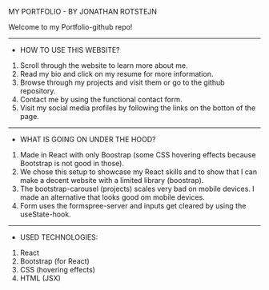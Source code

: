 MY PORTFOLIO - BY JONATHAN ROTSTEJN

Welcome to my Portfolio-github repo!


------------------------------------------------------------------------------------------------------------------


- HOW TO USE THIS WEBSITE?
1) Scroll through the website to learn more about me.
2) Read my bio and click on my resume for more information.
3) Browse through my projects and visit them or go to the github repository.
4) Contact me by using the functional contact form.
5) Visit my social media profiles by following the links on the botton of the page.


------------------------------------------------------------------------------------------------------------------


- WHAT IS GOING ON UNDER THE HOOD?
1) Made in React with only Boostrap (some CSS hovering effects because Bootstrap is not good in those).
2) We chose this setup to showcase my React skills and to show that I can make a decent website with a limited library (boostrap).
3) The bootstrap-carousel (projects) scales very bad on mobile devices. I made an alternative that looks good om mobile devices.
4) Form uses the formspree-server and inputs get cleared by using the useState-hook.


------------------------------------------------------------------------------------------------------------------


- USED TECHNOLOGIES:
1) React
2) Bootstrap (for React)
3) CSS       (hovering effects)
4) HTML      (JSX)